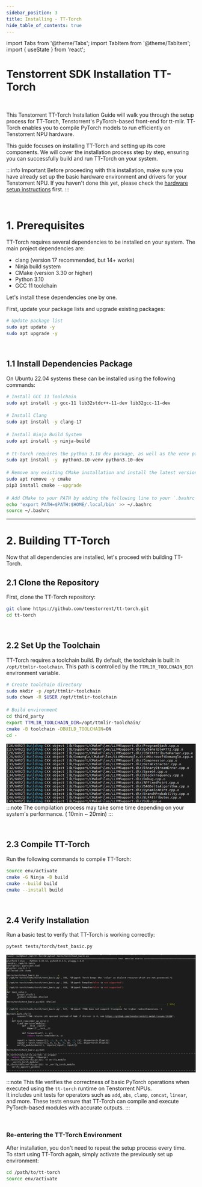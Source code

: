 ```yaml
---
sidebar_position: 3
title: Installing - TT-Torch
hide_table_of_contents: true
---
```


import Tabs from '@theme/Tabs';
import TabItem from '@theme/TabItem';
import { useState } from 'react';

# Tenstorrent SDK Installation TT-Torch

<br />

This Tenstorrent TT-Torch Installation Guide will walk you through the setup process for TT-Torch, Tenstorrent's PyTorch-based front-end for tt-mlir. TT-Torch enables you to compile PyTorch models to run efficiently on Tenstorrent NPU hardware.

This guide focuses on installing TT-Torch and setting up its core components. We will cover the installation process step by step, ensuring you can successfully build and run TT-Torch on your system.

:::info Important
Before proceeding with this installation, make sure you have already set up the basic hardware environment and drivers for your Tenstorrent NPU. If you haven't done this yet, please check the [hardware setup instructions](/docs/gettingstarted/installation_guide) first.
:::

<br />

# 1. Prerequisites

TT-Torch requires several dependencies to be installed on your system. The main project dependencies are:

- clang (version 17 recommended, but 14+ works)
- Ninja build system
- CMake (version 3.30 or higher)
- Python 3.10
- GCC 11 toolchain

Let's install these dependencies one by one.

First, update your package lists and upgrade existing packages:

```bash title="bash"
# Update package list
sudo apt update -y
sudo apt upgrade -y
```

<br />

## 1.1 Install Dependencies Package 

On Ubuntu 22.04 systems these can be installed using the following commands:

```bash title="bash"
# Install GCC 11 Toolchain
sudo apt install -y gcc-11 lib32stdc++-11-dev lib32gcc-11-dev

# Install Clang
sudo apt install -y clang-17

# Install Ninja Build System
sudo apt install -y ninja-build

# tt-torch requires the python 3.10 dev package, as well as the venv package.
sudo apt install -y  python3.10-venv python3.10-dev

# Remove any existing CMake installation and install the latest version using pip
sudo apt remove -y cmake
pip3 install cmake --upgrade

# Add CMake to your PATH by adding the following line to your `.bashrc` file:
echo 'export PATH=$PATH:$HOME/.local/bin' >> ~/.bashrc
source ~/.bashrc
```

---

# 2. Building TT-Torch

Now that all dependencies are installed, let's proceed with building TT-Torch.

## 2.1 Clone the Repository

First, clone the TT-Torch repository:

```bash title="bash"
git clone https://github.com/tenstorrent/tt-torch.git
cd tt-torch
```

<br />

## 2.2 Set Up the Toolchain

TT-Torch requires a toolchain build. By default, the toolchain is built in `/opt/ttmlir-toolchain`. This path is controlled by the `TTMLIR_TOOLCHAIN_DIR` environment variable.

```bash title="bash"
# Create toolchain directory
sudo mkdir -p /opt/ttmlir-toolchain
sudo chown -R $USER /opt/ttmlir-toolchain

# Build environment
cd third_party
export TTMLIR_TOOLCHAIN_DIR=/opt/ttmlir-toolchain/
cmake -B toolchain -DBUILD_TOOLCHAIN=ON
cd -
```
![alt text](./img/compilation.png)
:::note
The compilation process may take some time depending on your system's performance. ( 10min ~ 20min)
:::

<br />

## 2.3 Compile TT-Torch

Run the following commands to compile TT-Torch:

```bash title="bash"
source env/activate
cmake -G Ninja -B build
cmake --build build
cmake --install build
```

<br />

## 2.4 Verify Installation

Run a basic test to verify that TT-Torch is working correctly:

```bash title="bash"
pytest tests/torch/test_basic.py
```

![alt text](./img/tt-torch-test.png)

:::note
This file verifies the correctness of basic PyTorch operations when executed using the `tt-torch` runtime on Tenstorrent NPUs.  
It includes unit tests for operators such as `add`, `abs`, `clamp`, `concat`, `linear`, and more. These tests ensure that TT-Torch can compile and execute PyTorch-based modules with accurate outputs.
:::

<br />

### Re-entering the TT-Torch Environment

After installation, you don't need to repeat the setup process every time.  
To start using TT-Torch again, simply activate the previously set up environment:

```bash title="bash"
cd /path/to/tt-torch
source env/activate
```






